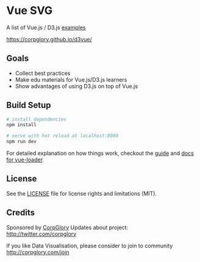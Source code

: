 # Vue SVG

A list of Vue.js / D3.js [examples](https://github.com/corpglory/d3vue/tree/master/src/d3-components)

https://corpglory.github.io/d3vue/

## Goals

* Collect best practices
* Make edu materials for Vue.js/D3.js learners
* Show advantages of using D3.js on top of Vue.js

## Build Setup

``` bash
# install dependencies
npm install

# serve with hot reload at localhost:8080
npm run dev

```

For detailed explanation on how things work, checkout the [guide](http://vuejs-templates.github.io/webpack/) and [docs for vue-loader](http://vuejs.github.io/vue-loader).

## License

See the [LICENSE](LICENSE.md) file for license rights and limitations (MIT).

## Credits

Sponsored by [CorpGlory](http://corpglory.com)
Updates about project: http://twitter.com/corpglory

If you like Data Visualisation,
please consider to join to community http://corpglory.com/join
